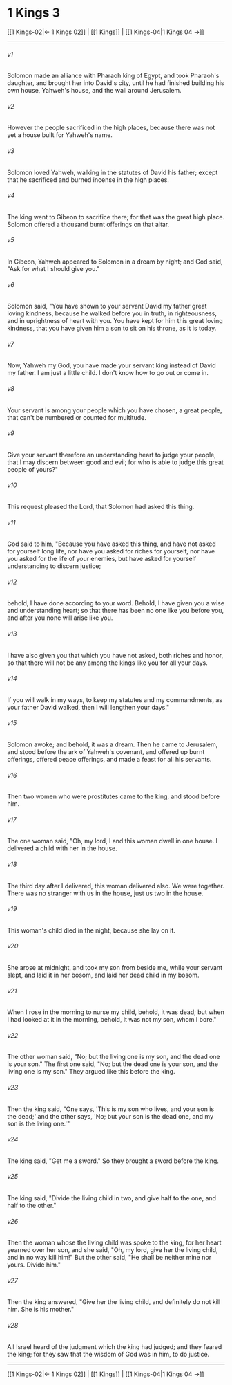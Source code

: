 # 1 Kings 3

[[1 Kings-02|← 1 Kings 02]] | [[1 Kings]] | [[1 Kings-04|1 Kings 04 →]]
***



###### v1 
Solomon made an alliance with Pharaoh king of Egypt, and took Pharaoh's daughter, and brought her into David's city, until he had finished building his own house, Yahweh's house, and the wall around Jerusalem. 

###### v2 
However the people sacrificed in the high places, because there was not yet a house built for Yahweh's name. 

###### v3 
Solomon loved Yahweh, walking in the statutes of David his father; except that he sacrificed and burned incense in the high places. 

###### v4 
The king went to Gibeon to sacrifice there; for that was the great high place. Solomon offered a thousand burnt offerings on that altar. 

###### v5 
In Gibeon, Yahweh appeared to Solomon in a dream by night; and God said, "Ask for what I should give you." 

###### v6 
Solomon said, "You have shown to your servant David my father great loving kindness, because he walked before you in truth, in righteousness, and in uprightness of heart with you. You have kept for him this great loving kindness, that you have given him a son to sit on his throne, as it is today. 

###### v7 
Now, Yahweh my God, you have made your servant king instead of David my father. I am just a little child. I don't know how to go out or come in. 

###### v8 
Your servant is among your people which you have chosen, a great people, that can't be numbered or counted for multitude. 

###### v9 
Give your servant therefore an understanding heart to judge your people, that I may discern between good and evil; for who is able to judge this great people of yours?" 

###### v10 
This request pleased the Lord, that Solomon had asked this thing. 

###### v11 
God said to him, "Because you have asked this thing, and have not asked for yourself long life, nor have you asked for riches for yourself, nor have you asked for the life of your enemies, but have asked for yourself understanding to discern justice; 

###### v12 
behold, I have done according to your word. Behold, I have given you a wise and understanding heart; so that there has been no one like you before you, and after you none will arise like you. 

###### v13 
I have also given you that which you have not asked, both riches and honor, so that there will not be any among the kings like you for all your days. 

###### v14 
If you will walk in my ways, to keep my statutes and my commandments, as your father David walked, then I will lengthen your days." 

###### v15 
Solomon awoke; and behold, it was a dream. Then he came to Jerusalem, and stood before the ark of Yahweh's covenant, and offered up burnt offerings, offered peace offerings, and made a feast for all his servants. 

###### v16 
Then two women who were prostitutes came to the king, and stood before him. 

###### v17 
The one woman said, "Oh, my lord, I and this woman dwell in one house. I delivered a child with her in the house. 

###### v18 
The third day after I delivered, this woman delivered also. We were together. There was no stranger with us in the house, just us two in the house. 

###### v19 
This woman's child died in the night, because she lay on it. 

###### v20 
She arose at midnight, and took my son from beside me, while your servant slept, and laid it in her bosom, and laid her dead child in my bosom. 

###### v21 
When I rose in the morning to nurse my child, behold, it was dead; but when I had looked at it in the morning, behold, it was not my son, whom I bore." 

###### v22 
The other woman said, "No; but the living one is my son, and the dead one is your son." The first one said, "No; but the dead one is your son, and the living one is my son." They argued like this before the king. 

###### v23 
Then the king said, "One says, 'This is my son who lives, and your son is the dead;' and the other says, 'No; but your son is the dead one, and my son is the living one.'" 

###### v24 
The king said, "Get me a sword." So they brought a sword before the king. 

###### v25 
The king said, "Divide the living child in two, and give half to the one, and half to the other." 

###### v26 
Then the woman whose the living child was spoke to the king, for her heart yearned over her son, and she said, "Oh, my lord, give her the living child, and in no way kill him!" But the other said, "He shall be neither mine nor yours. Divide him." 

###### v27 
Then the king answered, "Give her the living child, and definitely do not kill him. She is his mother." 

###### v28 
All Israel heard of the judgment which the king had judged; and they feared the king; for they saw that the wisdom of God was in him, to do justice.

***
[[1 Kings-02|← 1 Kings 02]] | [[1 Kings]] | [[1 Kings-04|1 Kings 04 →]]
